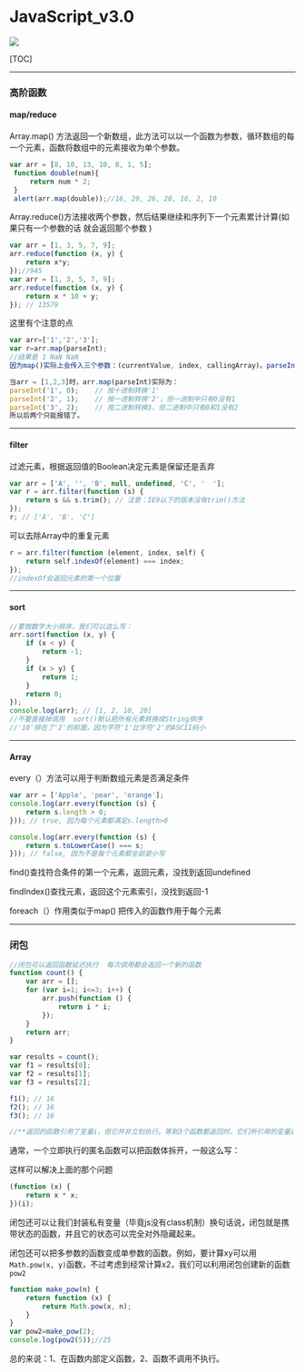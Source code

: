 # JavaScript_v3.0

![](https://s2.ax1x.com/2019/11/14/MUpPeS.md.jpg)



[TOC]

------

### 高阶函数

#### map/reduce

Array.map() 方法返回一个新数组，此方法可以以一个函数为参数，循环数组的每一个元素，函数将数组中的元素接收为单个参数。

```javascript
var arr = [8, 10, 13, 10, 8, 1, 5];
 function double(num){
     return num * 2;
 }
 alert(arr.map(double));//16, 20, 26, 20, 16, 2, 10
```

Array.reduce()方法接收两个参数，然后结果继续和序列下一个元素累计计算(如果只有一个参数的话 就会返回那个参数 )

```javascript
var arr = [1, 3, 5, 7, 9];
arr.reduce(function (x, y) {
    return x*y;
});//945
var arr = [1, 3, 5, 7, 9];
arr.reduce(function (x, y) {
    return x * 10 + y;
}); // 13579
```

这里有个注意的点

```javascript
var arr=['1','2','3'];
var r=arr.map(parseInt);
//结果是 1 NaN NaN
因为map()实际上会传入三个参数：(currentValue, index, callingArray)。parseInt接受两个参数(string, radix)，

当arr = [1,2,3]时，arr.map(parseInt)实际为：
parseInt('1', 0);    // 按十进制转换'1'
parseInt('2', 1);    // 按一进制转换'2'，但一进制中只有0没有1
parseInt('3', 2);    // 按二进制转换3，但二进制中只有0和1没有2
所以后两个只能报错了。
```

------

#### filter

过滤元素，根据返回值的Boolean决定元素是保留还是丢弃

```javascript
var arr = ['A', '', 'B', null, undefined, 'C', '  '];
var r = arr.filter(function (s) {
    return s && s.trim(); // 注意：IE9以下的版本没有trim()方法
});
r; // ['A', 'B', 'C']
```

可以去除Array中的重复元素

```javascript
r = arr.filter(function (element, index, self) {
    return self.indexOf(element) === index;
});
//indexOf会返回元素的第一个位置
```

------

#### sort

```javascript
//要按数字大小排序，我们可以这么写：
arr.sort(function (x, y) {
    if (x < y) {
        return -1;
    }
    if (x > y) {
        return 1;
    }
    return 0;
});
console.log(arr); // [1, 2, 10, 20]
//不要直接掉调用  sort()默认把所有元素转换成String排序
//'10'排在了'2'的前面，因为字符'1'比字符'2'的ASCII码小
```

------

#### Array

every（）方法可以用于判断数组元素是否满足条件

```javascript
var arr = ['Apple', 'pear', 'orange'];
console.log(arr.every(function (s) {
    return s.length > 0;
})); // true, 因为每个元素都满足s.length>0

console.log(arr.every(function (s) {
    return s.toLowerCase() === s;
})); // false, 因为不是每个元素都全部是小写
```

find()查找符合条件的第一个元素，返回元素，没找到返回undefined

findIndex()查找元素，返回这个元素索引，没找到返回-1

foreach（）作用类似于map() 把传入的函数作用于每个元素

------

### 闭包

```javascript
//闭包可以返回函数延迟执行  每次调用都会返回一个新的函数
function count() {
    var arr = [];
    for (var i=1; i<=3; i++) {
        arr.push(function () {
            return i * i;
        });
    }
    return arr;
}

var results = count();
var f1 = results[0];
var f2 = results[1];
var f3 = results[2];

f1(); // 16
f2(); // 16
f3(); // 16

//**返回的函数引用了变量i，但它并非立刻执行。等到3个函数都返回时，它们所引用的变量i已经变成了4，因此最终结果为16。**


```

通常，一个立即执行的匿名函数可以把函数体拆开，一般这么写：

这样可以解决上面的那个问题   

```javascript
(function (x) {
    return x * x;
})(i);
```

闭包还可以让我们封装私有变量（毕竟js没有class机制）换句话说，闭包就是携带状态的函数，并且它的状态可以完全对外隐藏起来。

闭包还可以把多参数的函数变成单参数的函数。例如，要计算xy可以用`Math.pow(x, y)`函数，不过考虑到经常计算x2，我们可以利用闭包创建新的函数`pow2`

```javascript
function make_pow(n) {
    return function (x) {
        return Math.pow(x, n);
    }
}
var pow2=make_pow(2);
console.log(pow2(5));//25
```

总的来说：1、在函数内部定义函数，2、函数不调用不执行。